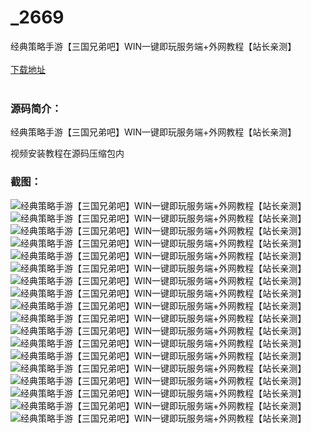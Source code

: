 # _2669
经典策略手游【三国兄弟吧】WIN一键即玩服务端+外网教程【站长亲测】
<br/></br>
[下载地址](https://www.uuid2.com/2669.html "下载地址")
<br/></br>
<h3>源码简介：</h3>
<p>经典策略手游【三国兄弟吧】WIN一键即玩服务端+外网教程【站长亲测】<p>
<p>视频安装教程在源码压缩包内<p>
<h3>截图：</h3>
<img src="https://www.uuid2.com/wp-content/uploads/img/202111/f8dfb52158.png" alt="经典策略手游【三国兄弟吧】WIN一键即玩服务端+外网教程【站长亲测】"><img src="https://www.uuid2.com/wp-content/uploads/img/202111/bfc96d0126.png" alt="经典策略手游【三国兄弟吧】WIN一键即玩服务端+外网教程【站长亲测】"><img src="https://www.uuid2.com/wp-content/uploads/img/202111/c90d2fa714.png" alt="经典策略手游【三国兄弟吧】WIN一键即玩服务端+外网教程【站长亲测】"><img src="https://www.uuid2.com/wp-content/uploads/img/202111/9dc81ae785.png" alt="经典策略手游【三国兄弟吧】WIN一键即玩服务端+外网教程【站长亲测】"><img src="https://www.uuid2.com/wp-content/uploads/img/202111/df089a1397.png" alt="经典策略手游【三国兄弟吧】WIN一键即玩服务端+外网教程【站长亲测】"><img src="https://www.uuid2.com/wp-content/uploads/img/202111/c389ed2618.png" alt="经典策略手游【三国兄弟吧】WIN一键即玩服务端+外网教程【站长亲测】"><img src="https://www.uuid2.com/wp-content/uploads/img/202111/fdd29be946.png" alt="经典策略手游【三国兄弟吧】WIN一键即玩服务端+外网教程【站长亲测】"><img src="https://www.uuid2.com/wp-content/uploads/img/202111/4443bbc263.png" alt="经典策略手游【三国兄弟吧】WIN一键即玩服务端+外网教程【站长亲测】"><img src="https://www.uuid2.com/wp-content/uploads/img/202111/4bfe88e117.png" alt="经典策略手游【三国兄弟吧】WIN一键即玩服务端+外网教程【站长亲测】"><img src="https://www.uuid2.com/wp-content/uploads/img/202111/7bc335e956.png" alt="经典策略手游【三国兄弟吧】WIN一键即玩服务端+外网教程【站长亲测】"><img src="https://www.uuid2.com/wp-content/uploads/img/202111/32e93d9761.png" alt="经典策略手游【三国兄弟吧】WIN一键即玩服务端+外网教程【站长亲测】"><img src="https://www.uuid2.com/wp-content/uploads/img/202111/5be387d878.png" alt="经典策略手游【三国兄弟吧】WIN一键即玩服务端+外网教程【站长亲测】"><img src="https://www.uuid2.com/wp-content/uploads/img/202111/696a660672.png" alt="经典策略手游【三国兄弟吧】WIN一键即玩服务端+外网教程【站长亲测】"><img src="https://www.uuid2.com/wp-content/uploads/img/202111/3a87d66111.png" alt="经典策略手游【三国兄弟吧】WIN一键即玩服务端+外网教程【站长亲测】"><img src="https://www.uuid2.com/wp-content/uploads/img/202111/52af871694.png" alt="经典策略手游【三国兄弟吧】WIN一键即玩服务端+外网教程【站长亲测】"><img src="https://www.uuid2.com/wp-content/uploads/img/202111/9619f2a719.png" alt="经典策略手游【三国兄弟吧】WIN一键即玩服务端+外网教程【站长亲测】"><img src="https://www.uuid2.com/wp-content/uploads/img/202111/7fcca95775.png" alt="经典策略手游【三国兄弟吧】WIN一键即玩服务端+外网教程【站长亲测】"><img src="https://www.uuid2.com/wp-content/uploads/img/202111/e59ebc3284.png" alt="经典策略手游【三国兄弟吧】WIN一键即玩服务端+外网教程【站长亲测】">
